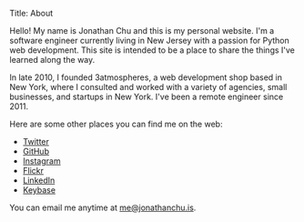 Title: About

Hello! My name is Jonathan Chu and this is my personal website. I'm a
software engineer currently living in New Jersey with a passion for
Python web development. This site is intended to be a place to share
the things I've learned along the way.

In late 2010, I founded 3atmospheres, a web development shop based in
New York, where I consulted and worked with a variety of agencies,
small businesses, and startups in New York.  I've been a remote
engineer since 2011.

Here are some other places you can find me on the web:

* [Twitter](https://twitter.com/jonathanchu)
* [GitHub](https://github.com/jonathanchu)
* [Instagram](https://instagram.com/jonathanchu/)
* [Flickr](https://www.flickr.com/photos/jonnychu/)
* [LinkedIn](https://www.linkedin.com/in/jonathanchu13)
* [Keybase](https://keybase.io/jonathanchu)

You can email me anytime at <a href="mailto:me@jonathanchu.is">me@jonathanchu.is</a>.
